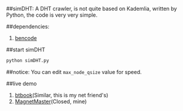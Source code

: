 ##simDHT:
A DHT crawler, is not quite based on Kademlia, written by Python, the code is very very simple.

##dependencies:
1. [bencode](https://pypi.python.org/pypi/bencode/1.0)

##start simDHT
```bash
python simDHT.py
```

##notice:
You can edit `max_node_qsize` value for speed.

##live demo
1. [btbook](http://btbook.net)(Similar, this is my net friend's)
2. [MagnetMaster](http://cilidashi.com)(Closed, mine)
